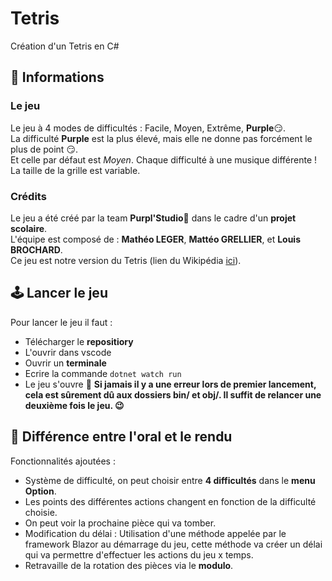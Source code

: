 # Tetris
Création d'un Tetris en C#

## :scroll: Informations

### Le jeu
Le jeu à 4 modes de difficultés : Facile, Moyen, Extrême, **Purple**:smirk:.  
La difficulté **Purple** est la plus élevé, mais elle ne donne pas forcément le plus de point :smirk:.   
Et celle par défaut est *Moyen*. 
Chaque difficulté à une musique différente !  
La taille de la grille est variable.

### Crédits
Le jeu a été créé par la team **Purpl'Studio**:punch: dans le cadre d'un **projet scolaire**.  
L'équipe est composé de : **Mathéo LEGER**, **Mattéo GRELLIER**, et **Louis BROCHARD**.  
Ce jeu est notre version du Tetris (lien du Wikipédia [ici](https://fr.wikipedia.org/wiki/Tetris)).  


## :joystick: Lancer le jeu
Pour lancer le jeu il faut :
- Télécharger le **repositiory** 
- L'ouvrir dans vscode
- Ouvrir un **terminale**
- Ecrire la commande ``dotnet watch run``
- Le jeu s'ouvre 🥳
**Si jamais il y a une erreur lors de premier lancement, cela est sûrement dû aux dossiers bin/ et obj/. Il suffit de relancer une deuxième fois le jeu. :wink:**

## :memo: Différence entre l'oral et le rendu

Fonctionnalités ajoutées :

- Système de difficulté, on peut choisir entre **4 difficultés** dans le **menu Option**.
- Les points des différentes actions changent en fonction de la difficulté choisie.
- On peut voir la prochaine pièce qui va tomber.
- Modification du délai : Utilisation d'une méthode appelée par le framework Blazor au démarrage du jeu, cette méthode va créer un délai qui va permettre d'effectuer les actions du jeu x temps.
- Retravaille de la rotation des pièces via le **modulo**.
